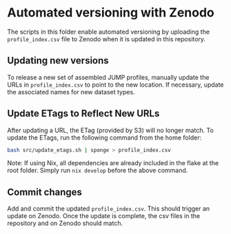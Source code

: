 # Automated versioning with Zenodo

The scripts in this folder enable automated versioning by uploading the `profile_index.csv` file to Zenodo when it is updated in this repository.

## Updating new versions

To release a new set of assembled JUMP profiles, manually update the URLs in `profile_index.csv` to point to the new location.
If necessary, update the associated names for new dataset types.

## Update ETags to Reflect New URLs

After updating a URL, the ETag (provided by S3) will no longer match. To update the ETags, run the following command from the home folder:

```bash
bash src/update_etags.sh | sponge > profile_index.csv
```

Note: If using Nix, all dependencies are already included in the flake at the root folder. Simply run `nix develop` before the above command.

## Commit changes

Add and commit the updated `profile_index.csv`. This  should trigger an update on Zenodo. Once the update is complete, the csv files in the repository and on Zenodo should match.
